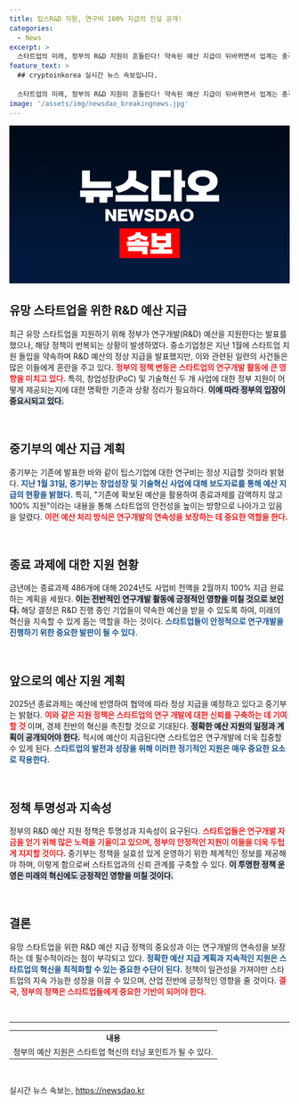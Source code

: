 ```yaml
---
title: 팁스R&D 지원, 연구비 100% 지급의 진실 공개!
categories:
  - News
excerpt: >
  스타트업의 미래, 정부의 R&D 지원이 흔들린다! 약속된 예산 지급이 뒤바뀌면서 업계는 충격에 휩싸였다. 변동의 배경과 향후 전망을 엿보세요!
feature_text: >
  ## cryptoinkorea 실시간 뉴스 속보입니다.

  스타트업의 미래, 정부의 R&D 지원이 흔들린다! 약속된 예산 지급이 뒤바뀌면서 업계는 충격에 휩싸였다. 변동의 배경과 향후 전망을 엿보세요!
image: '/assets/img/newsdao_breakingnews.jpg'
---
```


<p><img src="/assets/img/newsdao_breakingnews.jpg" alt="cryptoinkorea 속보" /></p>

<h2 data-ke-size="size26">유망 스타트업을 위한 R&D 예산 지급</h2>

<p data-ke-size="size16">최근 유망 스타트업을 지원하기 위해 정부가 연구개발(R&D) 예산을 지원한다는 발표를 했으나, 해당 정책이 번복되는 상황이 발생하였다. 중소기업청은 지난 1월에 스타트업 지원 돌입을 약속하며 R&D 예산의 정상 지급을 발표했지만, 이와 관련된 일련의 사건들은 많은 이들에게 혼란을 주고 있다. <b><span style="color: #ee2323;">정부의 정책 변동은 스타트업의 연구개발 활동에 큰 영향을 미치고 있다.</span></b> 특히, 창업성장(PoC) 및 기술혁신 두 개 사업에 대한 정부 지원이 어떻게 제공되는지에 대한 명확한 기준과 상황 정리가 필요하다. <b><span style="background-color: #21538527;">이에 따라 정부의 입장이 중요시되고 있다.</span></b> </p>

<p data-ke-size="size16">&nbsp;</p>

<h2 data-ke-size="size26">중기부의 예산 지급 계획</h2>

<p data-ke-size="size16">중기부는 기존에 발표한 바와 같이 팁스기업에 대한 연구비는 정상 지급할 것이라 밝혔다. <b><span style="color: #1a5490;">지난 1월 31일, 중기부는 창업성장 및 기술혁신 사업에 대해 보도자료를 통해 예산 지급의 현황을 밝혔다.</span></b> 특히, "기존에 확보된 예산을 활용하여 종료과제를 감액하지 않고 100% 지원"이라는 내용을 통해 스타트업의 안전성을 높이는 방향으로 나아가고 있음을 알렸다. <b><span style="color: #ee2323;">이런 예산 처리 방식은 연구개발의 연속성을 보장하는 데 중요한 역할을 한다.</span></b> </p>

<p data-ke-size="size16">&nbsp;</p>

<h2 data-ke-size="size26">종료 과제에 대한 지원 현황</h2>

<p data-ke-size="size16">금년에는 종료과제 486개에 대해 2024년도 사업비 전액을 2월까지 100% 지급 완료하는 계획을 세웠다. <b><span style="background-color: #21538527;">이는 전반적인 연구개발 활동에 긍정적인 영향을 미칠 것으로 보인다.</span></b> 해당 결정은 R&D 진행 중인 기업들이 약속한 예산을 받을 수 있도록 하여, 미래의 혁신을 지속할 수 있게 돕는 역할을 하는 것이다. <b><span style="color: #1a5490;">스타트업들이 안정적으로 연구개발을 진행하기 위한 중요한 발판이 될 수 있다.</span></b> </p>

<p data-ke-size="size16">&nbsp;</p>

<h2 data-ke-size="size26">앞으로의 예산 지원 계획</h2>

<p data-ke-size="size16">2025년 종료과제는 예산에 반영하여 협약에 따라 정상 지급을 예정하고 있다고 중기부는 밝혔다. <b><span style="color: #ee2323;">이와 같은 지원 정책은 스타트업의 연구 개발에 대한 신뢰를 구축하는 데 기여할 것</span></b> 이며, 경제 전반의 혁신을 촉진할 것으로 기대된다. <b><span style="background-color: #21538527;">정확한 예산 지원의 일정과 계획이 공개되어야 한다.</span></b> 적시에 예산이 지급된다면 스타트업은 연구개발에 더욱 집중할 수 있게 된다. <b><span style="color: #1a5490;">스타트업의 발전과 성장을 위해 이러한 정기적인 지원은 매우 중요한 요소로 작용한다.</span></b> </p>

<p data-ke-size="size16">&nbsp;</p>

<h2 data-ke-size="size26">정책 투명성과 지속성</h2>

<p data-ke-size="size16">정부의 R&D 예산 지원 정책은 투명성과 지속성이 요구된다. <b><span style="color: #ee2323;">스타트업들은 연구개발 자금을 얻기 위해 많은 노력을 기울이고 있으며, 정부의 안정적인 지원이 이들을 더욱 두텁게 지지할 것이다.</span></b> 중기부는 정책을 실효성 있게 운영하기 위한 체계적인 정보를 제공해야 하며, 이렇게 함으로써 스타트업과의 신뢰 관계를 구축할 수 있다. <b><span style="background-color: #21538527;">이 투명한 정책 운영은 미래의 혁신에도 긍정적인 영향을 미칠 것이다.</span></b> </p>

<p data-ke-size="size16">&nbsp;</p>

<h2 data-ke-size="size26">결론</h2>

<p data-ke-size="size16">유망 스타트업을 위한 R&D 예산 지급 정책의 중요성과 이는 연구개발의 연속성을 보장하는 데 필수적이라는 점이 부각되고 있다. <b><span style="color: #1a5490;">정확한 예산 지급 계획과 지속적인 지원은 스타트업의 혁신을 최적화할 수 있는 중요한 수단이 된다.</span></b> 정책이 일관성을 가져야만 스타트업의 지속 가능한 성장을 이끌 수 있으며, 산업 전반에 긍정적인 영향을 줄 것이다. <b><span style="color: #ee2323;">결국, 정부의 정책은 스타트업들에게 중요한 기반이 되어야 한다.</span></b> </p>

<p data-ke-size="size16">&nbsp;</p>

<hr />

<table style="width: 100%; ">
    <tr>
        <td style="text-align: center; height: 17px;"><b>내용</b></td>
    </tr>
    <tr>
        <td style="text-align: center; height: 17px;">정부의 예산 지원은 스타트업 혁신의 터닝 포인트가 될 수 있다.</td>
    </tr>
</table>

<p data-ke-size="size16">&nbsp;</p>
실시간 뉴스 속보는, <a href="https://newsdao.kr" rel="dofollow">https://newsdao.kr</a>


